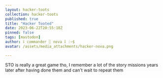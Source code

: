 ```yaml
---
layout: hacker-toots
collection: hacker-toots
published: true
title: "Hacker Tooted"
date: 2023-06-22T20:55:18Z
pinned: false
tags: [mastodon]
author: ⸸ commander ░ nova ⸸ :~$
avatar: /assets/media_attachments/hacker-nova.png

---
```


<p>STO is really a great game tho, I remember a lot of the story missions years later after having done them and can&#39;t wait to repeat them</p>


